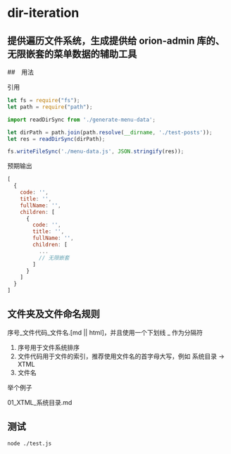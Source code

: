 # dir-iteration

## 提供遍历文件系统，生成提供给 orion-admin 库的、无限嵌套的菜单数据的辅助工具

##　用法

引用

```js
let fs = require("fs");
let path = require("path");

import readDirSync from './generate-menu-data';

let dirPath = path.join(path.resolve(__dirname, './test-posts'));
let res = readDirSync(dirPath);

fs.writeFileSync('./menu-data.js', JSON.stringify(res));
```

预期输出

```js
[
  {
    code: '',
    title: '',
    fullName: '',
    children: [
      {
        code: '',
        title: '',
        fullName: '',
        children: [
          ...
          // 无限嵌套
        ]
      }
    ]
  }
]
```

## 文件夹及文件命名规则

序号_文件代码_文件名.[md || html]，并且使用一个下划线 _ 作为分隔符

1. 序号用于文件系统排序
2. 文件代码用于文件的索引，推荐使用文件名的首字母大写，例如 系统目录 -> XTML
3. 文件名

举个例子

01_XTML_系统目录.md

## 测试

```shell
node ./test.js
```
